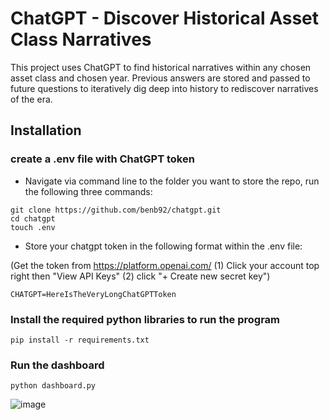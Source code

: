 # ChatGPT - Discover Historical Asset Class Narratives

This project uses ChatGPT to find historical narratives within any chosen asset class and chosen year. 
Previous answers are stored and passed to future questions to iteratively dig deep into history to rediscover narratives of the era.

## Installation

### create a .env file with ChatGPT token
- Navigate via command line to the folder you want to store the repo, run the following three commands:

```
git clone https://github.com/benb92/chatgpt.git
cd chatgpt
touch .env  
```

- Store your chatgpt token in the following format within the .env file:

(Get the token from https://platform.openai.com/ (1) Click your account top right then "View API Keys" (2) click "+ Create new secret key")

```
CHATGPT=HereIsTheVeryLongChatGPTToken
```

### Install the required python libraries to run the program
```
pip install -r requirements.txt
```

### Run the dashboard 
```
python dashboard.py
```

![image](https://github.com/benb92/chatgpt/assets/32384270/6e6b1257-e2f2-49c2-b6a6-a12f14b177e8)
